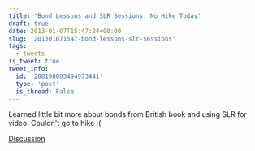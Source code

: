 ```yaml
---
title: 'Bond Lessons and SLR Sessions: No Hike Today'
draft: true
date: 2013-01-07T15:47:24+00:00
slug: '201301071547-bond-lessons-slr-sessions'
tags:
  - tweets
is_tweet: true
tweet_info:
  id: '288190083494973441'
  type: 'post'
  is_thread: False
---
```




Learned little bit more about bonds from British book and using SLR for video. Couldn't go to hike :(

[Discussion](https://x.com/sytelus/status/288190083494973441)
